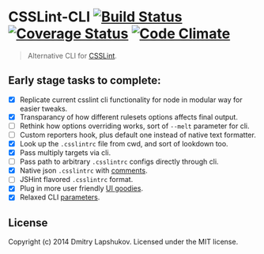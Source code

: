 # CSSLint-CLI [![Build Status](http://img.shields.io/travis/dmi3y/csslint-cli.svg?style=flat&branch=master)](http://travis-ci.org/dmi3y/csslint-cli) [![Coverage Status](http://img.shields.io/codeclimate/coverage/github/dmi3y/csslint-cli.svg?style=flat)](https://coveralls.io/r/dmi3y/csslint-cli) [![Code Climate](http://img.shields.io/codeclimate/github/dmi3y/csslint-cli.svg?style=flat)](https://codeclimate.com/github/dmi3y/csslint-cli)


> Alternative CLI for [CSSLint](https://github.com/CSSLint/csslint).

## Early stage tasks to complete:

- [x] Replicate current csslint cli functionality for node in modular way for easier tweaks.
- [x] Transparancy of how different rulesets options affects final output.
- [ ] Rethink how options overriding works, sort of `--melt` parameter for cli.
- [ ] Custom reporters hook, plus default one instead of native text formatter.
- [x] Look up the `.csslintrc` file from cwd, and sort of lookdown too.
- [x] Pass multiply targets via cli.
- [ ] Pass path to arbitrary `.csslintrc` configs directly through cli.
- [x] Native json `.csslintrc` with [comments](https://github.com/sindresorhus/strip-json-comments).
- [ ] JSHint flavored `.csslintrc` format.
- [x] Plug in more user friendly [UI goodies](https://github.com/sindresorhus/chalk).
- [x] Relaxed CLI [parameters](https://github.com/substack/minimist).

## License
Copyright (c) 2014 Dmitry Lapshukov. Licensed under the MIT license.
